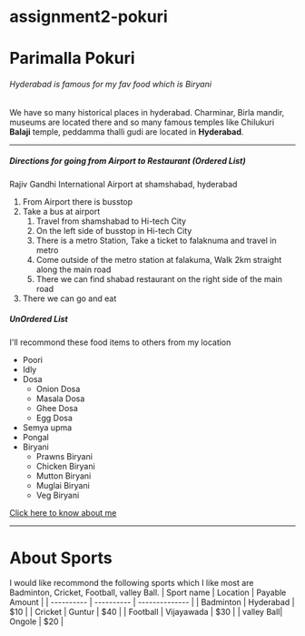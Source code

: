 # assignment2-pokuri
# Parimalla Pokuri
###### Hyderabad is famous for my fav food which is Biryani
We have so many historical places in hyderabad. Charminar, Birla mandir, museums are located there and so many famous temples like Chilukuri **Balaji** temple, peddamma thalli gudi are located in **Hyderabad**.

---

##### Directions for going from Airport to Restaurant (Ordered List)
Rajiv Gandhi International Airport at shamshabad, hyderabad
1. From Airport there is busstop
2. Take a bus at airport
    1. Travel from shamshabad to Hi-tech City
    2. On the left side of busstop in Hi-tech City
    3. There is a metro Station, Take a ticket to falaknuma and travel in metro
    4. Come outside of the metro station at falakuma, Walk 2km straight along the main road
    5. There we can find shabad restaurant on the right side of the main road
5. There we can go and eat

##### UnOrdered List
I'll recommond these food items to others from my location
* Poori
* Idly
* Dosa
    * Onion Dosa
    * Masala Dosa
    * Ghee Dosa
    * Egg Dosa
* Semya upma
* Pongal
* Biryani
    * Prawns Biryani
    * Chicken Biryani
    * Mutton Biryani
    * Muglai Biryani
    * Veg Biryani
    
[Click here to know about me](https://github.com/parimallapokuri/assignment2-pokuri/blob/main/AboutMe.md)

---

# About Sports
I would like recommond the following sports which I like most are Badminton, Cricket, Football, valley Ball.
| Sport name |  Location  | Payable Amount |
| ---------- | ---------- | -------------- |
| Badminton  | Hyderabad  |   $10          |
| Cricket    | Guntur     |   $40          |
| Football   | Vijayawada |   $30          |
| valley Ball| Ongole     |   $20          |

